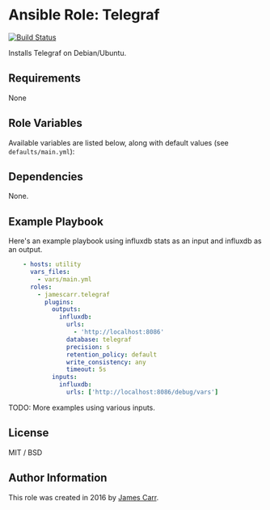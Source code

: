 # Ansible Role: Telegraf

[![Build Status](https://travis-ci.org/jamescarr/ansible-role-telegraf.svg?branch=master)](https://travis-ci.org/jamescarr/ansible-role-telegraf)

Installs Telegraf on Debian/Ubuntu.

## Requirements

None

## Role Variables

Available variables are listed below, along with default values (see `defaults/main.yml`):

## Dependencies

None.

## Example Playbook

Here's an example playbook using influxdb stats as an input and influxdb
as an output.

```yaml
    - hosts: utility
      vars_files:
        - vars/main.yml
      roles:
        - jamescarr.telegraf
          plugins:
            outputs:
              influxdb:
                urls:
                  - 'http://localhost:8086'
                database: telegraf
                precision: s
                retention_policy: default
                write_consistency: any
                timeout: 5s
            inputs:
              influxdb:
                urls: ['http://localhost:8086/debug/vars']

```

TODO: More examples using various inputs.


## License

MIT / BSD

## Author Information

This role was created in 2016 by [James Carr](http://blog.james-carr.org/).

